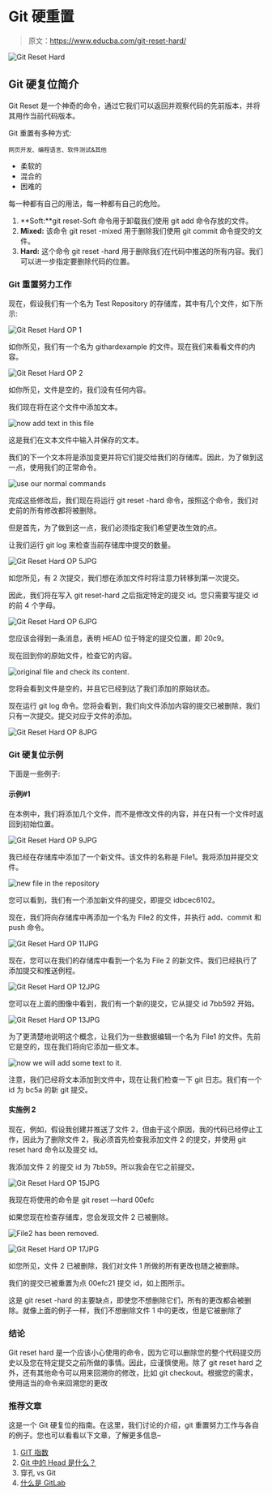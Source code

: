 # Git 硬重置

> 原文：<https://www.educba.com/git-reset-hard/>

![Git Reset Hard](img/04701499285461ca46be87f336aaf98c.png)



## Git 硬复位简介

Git Reset 是一个神奇的命令，通过它我们可以返回并观察代码的先前版本，并将其用作当前代码版本。

Git 重置有多种方式:

<small>网页开发、编程语言、软件测试&其他</small>

*   柔软的
*   混合的
*   困难的

每一种都有自己的用法，每一种都有自己的危险。

1.  **Soft:**git reset-Soft 命令用于卸载我们使用 git add 命令存放的文件。
2.  **Mixed:** 该命令 git reset -mixed 用于删除我们使用 git commit 命令提交的文件。
3.  **Hard:** 这个命令 git reset -hard 用于删除我们在代码中推送的所有内容。我们可以进一步指定要删除代码的位置。

### Git 重置努力工作

现在，假设我们有一个名为 Test Repository 的存储库，其中有几个文件，如下所示:

![Git Reset Hard OP 1](img/acd1b7b23862371bd3f50735fe552f5f.png)



如你所见，我们有一个名为 githardexample 的文件。现在我们来看看文件的内容。

![Git Reset Hard OP 2](img/4e05507f4c60b89c502498f8289a2c76.png)



如你所见，文件是空的，我们没有任何内容。

我们现在将在这个文件中添加文本。

![now add text in this file](img/2d44d4c617cf9aca65af8bec44a42b66.png)



这是我们在文本文件中输入并保存的文本。

我们的下一个文本将是添加变更并将它们提交给我们的存储库。因此，为了做到这一点，使用我们的正常命令。

![use our normal commands](img/f93888f04d3f9e33196beb0aa4ec4516.png)



完成这些修改后，我们现在将运行 git reset -hard 命令，按照这个命令，我们对史前的所有修改都将被删除。

但是首先，为了做到这一点，我们必须指定我们希望更改生效的点。

让我们运行 git log 来检查当前存储库中提交的数量。

![Git Reset Hard OP 5JPG](img/51c8a1439c68519f23c055e7ede2c147.png)



如您所见，有 2 次提交，我们想在添加文件时将注意力转移到第一次提交。

因此，我们将在写入 git reset-hard 之后指定特定的提交 id。您只需要写提交 id 的前 4 个字母。

![Git Reset Hard OP 6JPG](img/8b62d00e6cf29de1e744c79d50b0ce3b.png)



您应该会得到一条消息，表明 HEAD 位于特定的提交位置，即 20c9。

现在回到你的原始文件，检查它的内容。

![original file and check its content.](img/4b892fc8a0a0560f208bf8b4f825dbba.png)



您将会看到文件是空的，并且它已经到达了我们添加的原始状态。

现在运行 git log 命令。您将会看到，我们向文件添加内容的提交已被删除，我们只有一次提交。提交对应于文件的添加。

![Git Reset Hard OP 8JPG](img/d3a173e037c6b645d9344d2238c8a7da.png)



### Git 硬复位示例

下面是一些例子:

#### 示例#1

在本例中，我们将添加几个文件，而不是修改文件的内容，并在只有一个文件时返回到初始位置。

![Git Reset Hard OP 9JPG](img/f8183ceff99603f7e123f7c859e88d87.png)



我已经在存储库中添加了一个新文件。该文件的名称是 File1。我将添加并提交文件。

![new file in the repository](img/26fdb406b5a1476057576aceda8d4c20.png)



您可以看到，我们有一个添加新文件的提交，即提交 idbcec6102。

现在，我们将向存储库中再添加一个名为 File2 的文件，并执行 add、commit 和 push 命令。

![Git Reset Hard OP 11JPG](img/eea4a6de550ebade23fdba32405856ea.png)



现在，您可以在我们的存储库中看到一个名为 File 2 的新文件。我们已经执行了添加提交和推送例程。

![Git Reset Hard OP 12JPG](img/3adf00dc1d006d3126549c847671da47.png)



您可以在上面的图像中看到，我们有一个新的提交，它从提交 id 7bb592 开始。

![Git Reset Hard OP 13JPG](img/8be9581d25729135a273d01248f802f0.png)



为了更清楚地说明这个概念，让我们为一些数据编辑一个名为 File1 的文件。先前它是空的，现在我们将向它添加一些文本。

![now we will add some text to it.](img/b509e4dae66123a17bbe3d47c33cbe27.png)



注意，我们已经将文本添加到文件中，现在让我们检查一下 git 日志。我们有一个 id 为 bc5a 的新 git 提交。

#### 实施例 2

现在，例如，假设我创建并推送了文件 2，但由于这个原因，我的代码已经停止工作，因此为了删除文件 2，我必须首先检查我添加文件 2 的提交，并使用 git reset hard 命令以及提交 id。

我添加文件 2 的提交 id 为 7bb59。所以我会在它之前提交。

![Git Reset Hard OP 15JPG](img/66887aa30018c4131add60d98bae342f.png)



我现在将使用的命令是 git reset —hard 00efc

如果您现在检查存储库，您会发现文件 2 已被删除。

![File2 has been removed.](img/b7bb11701406e5231f2a302a8929a241.png)



![Git Reset Hard OP 17JPG](img/cea2b4d75139f220b9f5816752e73640.png)



如您所见，文件 2 已被删除，我们对文件 1 所做的所有更改也随之被删除。

我们的提交已被重置为点 00efc21 提交 id，如上图所示。

这是 git reset -hard 的主要缺点，即使您不想删除它们，所有的更改都会被删除。就像上面的例子一样，我们不想删除文件 1 中的更改，但是它被删除了

### 结论

Git reset hard 是一个应该小心使用的命令，因为它可以删除您的整个代码提交历史以及您在特定提交之前所做的事情。因此，应谨慎使用。除了 git reset hard 之外，还有其他命令可以用来回溯你的修改，比如 git checkout。根据您的需求，使用适当的命令来回溯您的更改

### 推荐文章

这是一个 Git 硬复位的指南。在这里，我们讨论的介绍，git 重置努力工作与各自的例子。您也可以看看以下文章，了解更多信息–

1.  [GIT 指数](https://www.educba.com/git-index/)
2.  [Git 中的 Head 是什么？](https://www.educba.com/what-is-head-in-git/)
3.  穿孔 vs Git
4.  [什么是 GitLab](https://www.educba.com/what-is-gitlab/)





